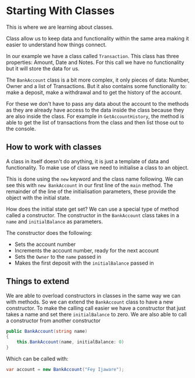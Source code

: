 # Starting With Classes

This is where we are learning about classes.

Class allow us to keep data and functionality within the same area making it easier to understand how things connect.

In our example we have a class called `Transaction`. This class has three properties: Amount, Date and Notes. For this call we have no functionality but it will store the data for us.

The `BankAccount` class is a bit more complex, it only pieces of data: Number, Owner and a list of Transactions. But it also contains some functionality to:  make a deposit, make a withdrawal  and to get the history of the account.

For these we don't have to pass any data about the account to the methods as they are already have access to the data inside the class because they are also inside the class. For example in `GetAccountHistory`, the method is able to get the list of transactions from the class and then list those out to the console.

## How to work with classes

A class in itself doesn't do anything, it is just a template of data and functionality. To make use of class we need to initialise a class to an object.

This is done using the `new` keyword and the class name following. We can see this with `new BankAccount` in our first line of the `main` method. The remainder of the line of the initialisation parameters, these provide the object with the initial state.

How does the initial state get set? We can use a special type of method called a constructor. The constructor in the `BankAccount` class takes in a `name` and `initialBalance` as parameters.

The constructor does the following:

* Sets the account number
* Increments the account number, ready for the next account
* Sets the `Owner` to the `name` passed in
* Makes the first deposit with the `initialBalance` passed in

## Things to extend

We are able to overload constructors in classes in the same way we can with methods. So we can extend the `BankAccount` class to have a new constructor. To make the calling call easier we have a constructor that just takes a name and set there `initialBalance` to zero. We are also able to call a constructor from another constructor

```c#
public BankAccount(string name)
{
    this.BankAccount(name, initialBalance: 0)
}
```

Which can be called with:

```c#
var account = new BankAccount("Fey Ijaware");
```
